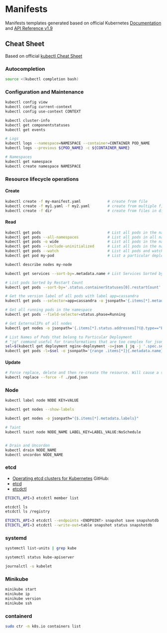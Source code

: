# Manifests

Manifests templates generated based on official Kubernetes [Documentation](https://kubernetes.io/docs/) 
and [API Reference v1.9](https://kubernetes.io/docs/reference/generated/kubernetes-api/v1.9/)


## Cheat Sheet
Based on official [kubectl Cheat Sheet](https://kubernetes.io/docs/reference/kubectl/cheatsheet/)

### Autocompletion
```bash
source <(kubectl completion bash)
```

### Configuration and Maintenance
```bash
kubectl config view
kubectl config current-context
kubectl config use-context CONTEXT

kubectl cluster-info
kubectl get componentstatuses
kubectl get events

# Logs
kubectl logs --namespace=NAMESPACE --container=CONTAINER POD_NAME
kubectl logs --previous ${POD_NAME} -c ${CONTAINER_NAME}

# Namespaces
kubectl get namespace
kubectl create namespace NAMESPACE
```

### Resource lifecycle operations

#### Create
```bash
kubectl create -f my-manifest.yaml            # create from file
kubectl create -f my1.yaml -f my2.yaml        # create from multiple files
kubectl create -f dir                         # create from files in dir
```

#### Read
```bash
kubectl get pods                              # List all pods in the namespace
kubectl get pods --all-namespaces             # List all pods in all namespaces
kubectl get pods -o wide                      # List all pods in the namespace, with more details
kubectl get pods --include-uninitialized      # List all pods in the namespace, including uninitialized ones
kubectl get pods --watch                      # List all pods and watch changes
kubectl get pod my-pod                        # List a particular deployment

kubectl describe nodes my-node

kubectl get services --sort-by=.metadata.name # List Services Sorted by Name

# List pods Sorted by Restart Count
kubectl get pods --sort-by='.status.containerStatuses[0].restartCount'

# Get the version label of all pods with label app=cassandra
kubectl get pods --selector=app=cassandra -o jsonpath='{.items[*].metadata.labels.version}'

# Get all running pods in the namespace
kubectl get pods --field-selector=status.phase=Running

# Get ExternalIPs of all nodes
kubectl get nodes -o jsonpath='{.items[*].status.addresses[?(@.type=="ExternalIP")].address}'

# List Names of Pods that belong to Particular Deployment
# "jq" command useful for transformations that are too complex for jsonpath, it can be found at https://stedolan.github.io/jq/
sel=$(kubectl get deployment nginx-deployment -o=json | jq -j '.spec.selector.matchLabels | to_entries | map([.key,.value] | join("=")) | join(",")')
kubectl get pods -l=$sel -o jsonpath='{range .items[*]}{.metadata.name}{"\n"}'
```
#### Update
```bash
# Force replace, delete and then re-create the resource. Will cause a service outage.
kubectl replace --force -f ./pod.json
```

### Node
```bash
kubectl label node NODE KEY=VALUE

kubectl get nodes --show-labels

kubectl get nodes -o jsonpath="{$.items[*].metadata.labels}"

# Taint
kubectl taint node NODE_NAME LABEL_KEY=LABEL_VALUE:NoSchedule


# Drain and Uncordon
kubectl drain NODE_NAME
kubectl uncordon NODE_NAME
```

### etcd
* [Operating etcd clusters for Kubernetes](https://kubernetes.io/docs/tasks/administer-cluster/configure-upgrade-etcd/)
GitHub:
* [etcd](https://github.com/coreos/etcd)
* [etcdctl](https://github.com/coreos/etcd/tree/master/etcdctl#etcdctl)

```bash
ETCDCTL_API=3 etcdctl member list

etcdctl ls
etcdctl ls /registry

ETCDCTL_API=3 etcdctl --endpoints <ENDPOINT> snapshot save snapshotdb
ETCDCTL_API=3 etcdctl --write-out=table snapshot status snapshotdb
```

### systemd

```bash
systemctl list-units | grep kube

systemctl status kube-apiserver

journalctl -u kubelet
```

### Minikube
```bash
minikube start
minikube ip
minikube version
minikube ssh
```

### containerd
```bash
sudo ctr -n k8s.io containers list
```
